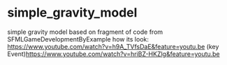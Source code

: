 # simple_gravity_model

simple gravity model based on fragment of code from SFMLGameDevelopmentByExample
how its look: https://www.youtube.com/watch?v=h9A_TVfsDaE&feature=youtu.be
(key Event)https://www.youtube.com/watch?v=hriBZ-HKZlg&feature=youtu.be

